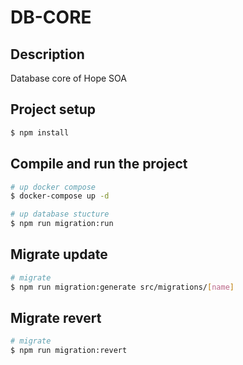 # DB-CORE

## Description

Database core of Hope SOA

## Project setup

```bash
$ npm install
```

## Compile and run the project

```bash
# up docker compose
$ docker-compose up -d

# up database stucture
$ npm run migration:run

```

## Migrate update

```bash
# migrate
$ npm run migration:generate src/migrations/[name]

```

## Migrate revert

```bash
# migrate
$ npm run migration:revert

```